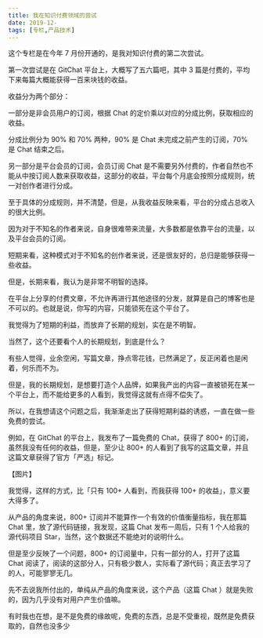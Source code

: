 ```yaml
---
title: 我在知识付费领域的尝试
date: 2019-12-
tags: [专栏,产品技术]
---
```


这个专栏是在今年 7 月份开通的，是我对知识付费的第二次尝试。

第一次尝试是在 GitChat 平台上，大概写了五六篇吧，其中 3 篇是付费的，平均下来每篇大概能获得一百来块钱的收益。

收益分为两个部分：

一部分是非会员用户的订阅，根据 Chat 的定价乘以对应的分成比例，获取相应的收益。

分成比例分为 90% 和 70% 两种，90% 是 Chat 未完成之前产生的订阅，70% 是 Chat 结束之后。

另一部分是平台会员的订阅，会员订阅 Chat 是不需要另外付费的，作者自然也不能从中按订阅人数来获取收益，这部分的收益，平台每个月底会按照分成规则，统一对创作者进行分成。

至于具体的分成规则，并不清楚，但是，从我收益反映来看，平台的分成占总收入的很大比例。

因为对于不知名的作者来说，自身很难带来流量，大多数都是依靠平台的流量，以及平台会员的订阅。

短期来看，这种模式对于不知名的创作者来说，还是很友好的，总归是能够获得一些收益。

但是，长期来看，我认为是非常不明智的选择。

在平台上分享的付费文章，不允许再进行其他途径的分发，就算是自己的博客也是不可以的。也就是说，你写的内容，只能锁死在这个平台了。

我觉得为了短期的利益，而放弃了长期的规划，实在是不明智。

当然了，这个还要看个人的长期规划，到底是什么？

有些人觉得，业余空闲，写篇文章，挣点零花钱，已然满足了，反正闲着也是闲着，何乐而不为。

但是，我的长期规划，是想要打造个人品牌，如果我产出的内容一直被锁死在某一个平台上，而不能给更多的人看到，我觉得这就有点得不偿失了。

所以，在我想请这个问题之后，我渐渐走出了获得短期利益的诱惑，一直在做一些免费的尝试。

例如，在 GitChat 的平台上，我发布了一篇免费的 Chat，获得了 800+ 的订阅，虽然我没有任何的收益，但是，至少让 800+ 的人看到了我写的这篇文章，并且这篇文章获得了官方「严选」标记。

【图片】

我觉得，这样的方式，比「只有 100+ 人看到，而我获得 100+ 的收益」，意义要大得多了。

从产品的角度来说，800+ 订阅并不能算作一个有效的价值衡量指标，我在那篇 Chat 里，放了源代码链接，我发现，这篇 Chat 发布一周后，只有 1 个人给我的源代码项目 Star，当然，这个数据还不能绝对的说明什么。

但是至少反映了一个问题，800+ 的订阅量中，只有一部分的人，打开了这篇 Chat 阅读了，阅读的这部分人，只有极少数人，实际看了源代码；真正去学习了的人，可能寥寥无几。

先不去说我所付出的，单纯从产品的角度来说，这个产品（这篇 Chat ）就是失败的，因为几乎没有对用户产生价值嘛。

有时我也在想，是不是免费的缘故呢，免费的东西，总是不受重视，既然是免费获取的，自然也没多少

